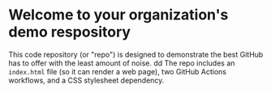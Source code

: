 # Welcome to your organization's demo respository
This code repository (or "repo") is designed to demonstrate the best GitHub has to offer with the least amount of noise.
dd
The repo includes an `index.html` file (so it can render a web page), two GitHub Actions workflows, and a CSS stylesheet dependency.
